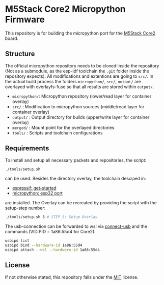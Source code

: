 # M5Stack Core2 Micropython Firmware

This repository is for building the micropython port for the
[M5Stack Core2](https://shop.m5stack.com/products/m5stack-core2-esp32-iot-development-kit?variant=35960244109476)
board.

## Structure

The official micropython repository needs to be cloned inside the repository
(Not as a submodule, as the esp-idf toolchain the `.git` folder inside the
repository expects). All modifications and extentions are going to `src/`.
In the actual build process the folders `micropython/`, `src/`, `output/` are
overlayed with overlayfs-fuse so that all results are stored within
`output/`.

- `micropython/`: Micropython repository
                  (lower/read layer for container overlay)
- `src/`        : Modification to micropython sources
                  (middle/read layer for container overlay)
- `output/`     : Output directory for builds
                  (upper/write layer for container overlay)
- `merged/`     : Mount point for the overlayed directories
- `tools/`      : Scripts and toolchain configurations

## Requirements

To install and setup all necessary packets and repositories, the script:

```bash
./tools/setup.sh
```

can be used. Besides the directory overlay, the toolchain desciped in:

- [espressif: get-started](https://docs.espressif.com/projects/esp-idf/en/latest/esp32/get-started/linux-macos-setup.html)
- [micropython: esp32 port](https://github.com/micropython/micropython/tree/master/ports/esp32)

are installed. The Overlay can be recreated by providing the script with the
setup-step number:

```bash
./tools/setup.sh 5 # STEP 5: Setup Overlay
```

The usb-connection can be forwarded to wsl via
[connect-usb](https://learn.microsoft.com/en-us/windows/wsl/connect-usb) and
the commands (VID:PID = 1a86:55d4 for Core2):

```sh
usbipd list
usbipd bind --hardware-id 1a86:55d4
usbipd attach --wsl --hardware-id 1a86:55d4
```

## License

If not otherwise stated, this repository falls under the
[MIT](license.md)
license.
